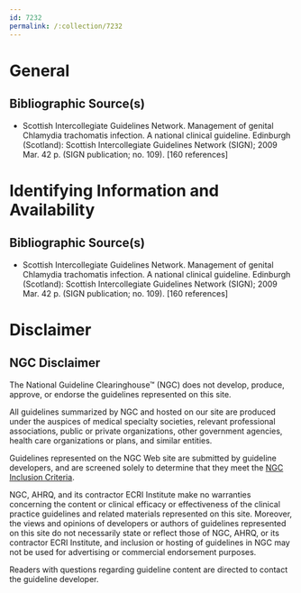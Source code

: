 ```yaml
---
id: 7232
permalink: /:collection/7232
---
```


# General

## Bibliographic Source(s)

- Scottish Intercollegiate Guidelines Network. Management of genital Chlamydia trachomatis infection. A national clinical guideline. Edinburgh (Scotland): Scottish Intercollegiate Guidelines Network (SIGN); 2009 Mar. 42 p. (SIGN publication; no. 109). [160 references]

# Identifying Information and Availability

## Bibliographic Source(s)

- Scottish Intercollegiate Guidelines Network. Management of genital Chlamydia trachomatis infection. A national clinical guideline. Edinburgh (Scotland): Scottish Intercollegiate Guidelines Network (SIGN); 2009 Mar. 42 p. (SIGN publication; no. 109). [160 references]

# Disclaimer

## NGC Disclaimer

The National Guideline Clearinghouse™ (NGC) does not develop, produce, approve, or endorse the guidelines represented on this site.

All guidelines summarized by NGC and hosted on our site are produced under the auspices of medical specialty societies, relevant professional associations, public or private organizations, other government agencies, health care organizations or plans, and similar entities.

Guidelines represented on the NGC Web site are submitted by guideline developers, and are screened solely to determine that they meet the [NGC Inclusion Criteria](/help-and-about/summaries/inclusion-criteria).

NGC, AHRQ, and its contractor ECRI Institute make no warranties concerning the content or clinical efficacy or effectiveness of the clinical practice guidelines and related materials represented on this site. Moreover, the views and opinions of developers or authors of guidelines represented on this site do not necessarily state or reflect those of NGC, AHRQ, or its contractor ECRI Institute, and inclusion or hosting of guidelines in NGC may not be used for advertising or commercial endorsement purposes.

Readers with questions regarding guideline content are directed to contact the guideline developer.

